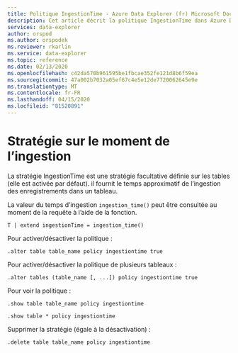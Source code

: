 ```yaml
---
title: Politique IngestionTime - Azure Data Explorer (fr) Microsoft Docs
description: Cet article décrit la politique IngestionTime dans Azure Data Explorer.
services: data-explorer
author: orspod
ms.author: orspodek
ms.reviewer: rkarlin
ms.service: data-explorer
ms.topic: reference
ms.date: 02/13/2020
ms.openlocfilehash: c42da570b961595be1fbcae352fe121d8b6f59ea
ms.sourcegitcommit: 47a002b7032a05ef67c4e5e12de7720062645e9e
ms.translationtype: MT
ms.contentlocale: fr-FR
ms.lasthandoff: 04/15/2020
ms.locfileid: "81520891"
---
```

# <a name="ingestiontime-policy"></a>Stratégie sur le moment de l’ingestion

La stratégie IngestionTime est une stratégie facultative définie sur les tables (elle est activée par défaut).
il fournit le temps approximatif de l’ingestion des enregistrements dans un tableau.

La valeur du temps d’ingestion `ingestion_time()` peut être consultée au moment de la requête à l’aide de la fonction.

```kusto
T | extend ingestionTime = ingestion_time()
```

Pour activer/désactiver la politique :
```kusto
.alter table table_name policy ingestiontime true
```

Pour activer/désactiver la politique de plusieurs tableaux :
```kusto
.alter tables (table_name [, ...]) policy ingestiontime true
```

Pour voir la politique :
```kusto
.show table table_name policy ingestiontime  

.show table * policy ingestiontime  
```

Supprimer la stratégie (égale à la désactivation) :
```kusto
.delete table table_name policy ingestiontime  
```